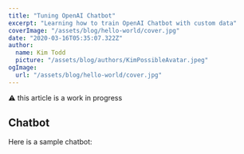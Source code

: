 ```yaml
---
title: "Tuning OpenAI Chatbot"
excerpt: "Learning how to train OpenAI Chatbot with custom data"
coverImage: "/assets/blog/hello-world/cover.jpg"
date: "2020-03-16T05:35:07.322Z"
author:
  name: Kim Todd
  picture: "/assets/blog/authors/KimPossibleAvatar.jpeg"
ogImage:
  url: "/assets/blog/hello-world/cover.jpg"
---
```


⚠️ this article is a work in progress

## Chatbot

Here is a sample chatbot:

<Chatbot/>
